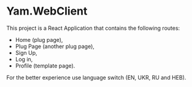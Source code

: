 # Yam.WebClient

This project is a React Application that contains the following routes:
- Home (plug page),
- Plug Page (another plug page),
- Sign Up,
- Log in,
- Profile (template page).

For the better experience use language switch (EN, UKR, RU and HEB).
